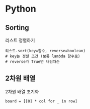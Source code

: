 # Python

## Sorting
리스트 정렬하기
```
리스트.sort(key=함수, reverse=boolean)
# key는 정렬 조건 (보통 lambda 함수로)
# reverse가 True면 내림차순
```

## 2차원 배열 
2차원 배열 초기화
```
board = [[0] * col for _ in row]
```